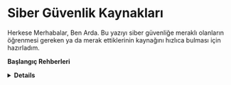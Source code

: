 # Siber Güvenlik Kaynakları
Herkese Merhabalar, Ben Arda.
Bu yazıyı siber güvenliğe meraklı olanların öğrenmesi gereken ya da merak ettiklerinin kaynağını hızlıca bulması için hazırladım.
<b><summary> Başlangıç Rehberleri </summary>
<details>
https://github.com/LuNiZz/siber-guvenlik-sss
  </details>
